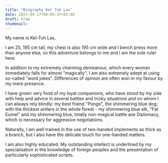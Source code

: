 ```yaml
---
title: "Biography Kel Tuh Las"
date: 2023-04-17T00:05:37+02:00
draft: true
thumbnail: 
---
```


My name is Kel-Tuh Las,

I am 25, 195 cm tall, my chest is also 195 cm wide and I bench press more than anyone else, so this adventure belongs to me and I am the sole ruler here.

In addition to my extremely charming demeanour, which every woman immediately falls for almost "magically", I am also extremely adept at using so-called "word jokes". Differences of opinion are often won in my favour by my mere presence.

I have grown very fond of my loyal companions, who have stood by my side with help and advice in several battles and tricky situations and on whom I can always rely blindly: my best friend "Pongo", the shimmering blue dog; with the thickest antlers in the whole forest - my shimmering blue elk, "Fat Eumel" and my shimmering blue, totally non-magical battle axe Diplomacy, which is necessary for aggressive negotiations.

Naturally, I am well trained in the use of two-handed implements as thick as a branch, but I also have the delicate touch for one-handed matters.

I am also highly educated. My outstanding intellect is underlined by my specialisation in the knowledge of foreign peoples and the presentation of particularly sophisticated scripts.

